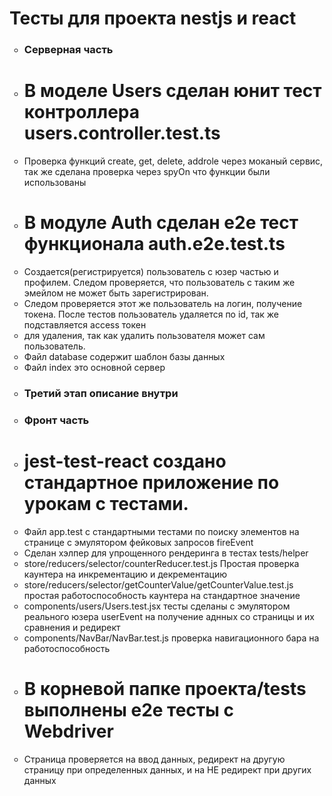 <p><h1>Тесты для проекта nestjs и react</h1></p>

<ul type='circle'>
<li><h3>Серверная часть</h3></li>
<li><h1>В моделе Users сделан юнит тест контроллера users.controller.test.ts</h1></li>
<li>Проверка функций create, get, delete, addrole через моканый сервис, так же сделана проверка через spyOn что функции были использованы</li>
<li><h1>В модуле Auth сделан е2е тест функционала auth.e2e.test.ts</h1></li>
<li>Создается(регистрируется) пользователь с юзер частью и профилем. Следом проверяется, что пользователь с таким же эмейлом не может быть зарегистрирован.</li>
<li>Следом проверяется этот же пользователь на логин, получение токена. После тестов пользователь удаляется по id, так же подставляется access токен</li>
<li>для удаления, так как удалить пользователя может сам пользователь.</li>

<li>Файл database содержит шаблон базы данных</li>
<li>Файл index это основной сервер</li>
<li><h3>Третий этап описание внутри</h3></li>

<li><h3>Фронт часть</h3></li>
<li><h1>jest-test-react создано стандартное приложение по урокам с тестами.</h1></li>
<li>Файл app.test с стандартными тестами по поиску элементов на странице с эмулятором фейковых запросов fireEvent </li>
<li>Сделан хэлпер для упрощенного рендеринга в тестах tests/helper</li>
<li>store/reducers/selector/counterReducer.test.js Простая проверка каунтера на инкрементацию и декрементацию</li>
<li>store/reducers/selector/getCounterValue/getCounterValue.test.js простая работоспособность каунтера на стандартное значение</li>
<li>components/users/Users.test.jsx тесты сделаны с эмулятором реального юзера userEvent на получение аднных со страницы и их сравнения и редирект</li>
<li>components/NavBar/NavBar.test.js проверка навигационного бара на работоспособность</li>

<li><h1>В корневой папке проекта/tests выполнены е2е тесты с Webdriver</h1></li>
<li>Страница проверяется на ввод данных, редирект на другую страницу при определенных данных, и на НЕ редирект при других данных</li>
</ul>
